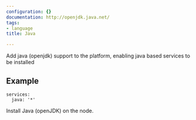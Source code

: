 ```yaml
---
configuration: {}
documentation: http://openjdk.java.net/
tags:
- language
title: Java

---
```

Add java (openjdk) support to the platform, enabling java based services to be installed

## Example

    services:
      java: '*'

Install Java (openJDK) on the node.